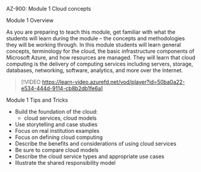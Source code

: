 

AZ-900: Module 1 Cloud concepts

Module 1 Overview

As you are preparing to teach this module, get familiar with what the students will learn during the module – the concepts and methodologies they will be working through. In this module students will learn general concepts, terminology for the cloud, the basic infrastructure components of Microsoft Azure, and how resources are managed. They will learn that cloud computing is the delivery of computing services including servers, storage, databases, networking, software, analytics, and more over the Internet. 
 
> [!VIDEO https://learn-video.azurefd.net/vod/player?id=50ba0a22-e534-444d-9114-cb8b2db1fe6a]

Module 1 Tips and Tricks

- Build the foundation of the cloud:
	- cloud services, cloud models
- Use storytelling and case studies 
- Focus on real institution examples
- Focus on defining cloud computing
- Describe the benefits and considerations of using cloud services 
- Be sure to compare cloud models
- Describe the cloud service types and appropriate use cases 
- Illustrate the shared responsibility model
